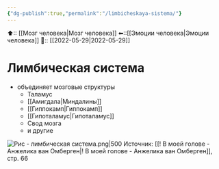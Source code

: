 ```yaml
---
{"dg-publish":true,"permalink":"/limbicheskaya-sistema/"}
---
```



⬆:: [[Мозг человека\|Мозг человека]]
⬅::[[Эмоции человека\|Эмоции человека]]
📅:: [[2022-05-29\|2022-05-29]]

# Лимбическая система
- объединяет мозговые структуры 
	- Таламус
	- [[Амигдала\|Миндалины]]
	- [[Гиппокамп\|Гиппокамп]]
	- [[Гипоталамус\|Гипоталамус]]
	- Свод мозга
	- и другие

![Рис - лимбическая система.png|500](/img/user/%D0%A0%D0%B8%D1%81%20-%20%D0%BB%D0%B8%D0%BC%D0%B1%D0%B8%D1%87%D0%B5%D1%81%D0%BA%D0%B0%D1%8F%20%D1%81%D0%B8%D1%81%D1%82%D0%B5%D0%BC%D0%B0.png)
Источник: [[! В моей голове - Анжелика ван Омберген\|! В моей голове - Анжелика ван Омберген]], стр. 66
